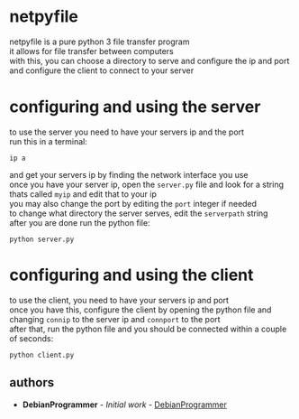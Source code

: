 # netpyfile
netpyfile is a pure python 3 file transfer program
<br>
it allows for file transfer between computers
<br>
with this, you can choose a directory to serve and configure the ip and port
<br>
and configure the client to connect to your server

# configuring and using the server
to use the server you need to have your servers ip and the port
<br>
run this in a terminal:
```
ip a
```
and get your servers ip by finding the network interface you use
<br>
once you have your server ip, open the `server.py` file and look for a string thats called `myip` and edit that to your ip
<br>
you may also change the port by editing the `port` integer if needed
<br>
to change what directory the server serves, edit the `serverpath` string
<br>
after you are done run the python file:
```
python server.py
```
# configuring and using the client
to use the client, you need to have your servers ip and port
<br>
once you have this, configure the client by opening the python file and changing `connip` to the server ip and `connport` to the port
<br>
after that, run the python file and you should be connected within a couple of seconds:
```
python client.py
```
## authors
* **DebianProgrammer** - *Initial work* - [DebianProgrammer](https://github.com/DebianProgrammer)
